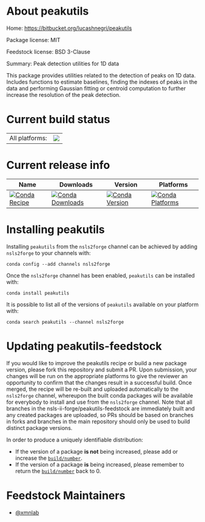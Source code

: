 About peakutils
===============

Home: https://bitbucket.org/lucashnegri/peakutils

Package license: MIT

Feedstock license: BSD 3-Clause

Summary: Peak detection utilities for 1D data

This package provides utilities related to the detection of peaks on
1D data. Includes functions to estimate baselines, finding the
indexes of peaks in the data and performing Gaussian fitting or centroid
computation to further increase the resolution of the peak detection.


Current build status
====================


<table><tr><td>All platforms:</td>
    <td>
      <a href="https://dev.azure.com/nsls2forge/nsls2forge/_build/latest?definitionId=48&branchName=master">
        <img src="https://dev.azure.com/nsls2forge/nsls2forge/_apis/build/status/peakutils-feedstock?branchName=master">
      </a>
    </td>
  </tr>
</table>

Current release info
====================

| Name | Downloads | Version | Platforms |
| --- | --- | --- | --- |
| [![Conda Recipe](https://img.shields.io/badge/recipe-peakutils-green.svg)](https://anaconda.org/nsls2forge/peakutils) | [![Conda Downloads](https://img.shields.io/conda/dn/nsls2forge/peakutils.svg)](https://anaconda.org/nsls2forge/peakutils) | [![Conda Version](https://img.shields.io/conda/vn/nsls2forge/peakutils.svg)](https://anaconda.org/nsls2forge/peakutils) | [![Conda Platforms](https://img.shields.io/conda/pn/nsls2forge/peakutils.svg)](https://anaconda.org/nsls2forge/peakutils) |

Installing peakutils
====================

Installing `peakutils` from the `nsls2forge` channel can be achieved by adding `nsls2forge` to your channels with:

```
conda config --add channels nsls2forge
```

Once the `nsls2forge` channel has been enabled, `peakutils` can be installed with:

```
conda install peakutils
```

It is possible to list all of the versions of `peakutils` available on your platform with:

```
conda search peakutils --channel nsls2forge
```




Updating peakutils-feedstock
============================

If you would like to improve the peakutils recipe or build a new
package version, please fork this repository and submit a PR. Upon submission,
your changes will be run on the appropriate platforms to give the reviewer an
opportunity to confirm that the changes result in a successful build. Once
merged, the recipe will be re-built and uploaded automatically to the
`nsls2forge` channel, whereupon the built conda packages will be available for
everybody to install and use from the `nsls2forge` channel.
Note that all branches in the nsls-ii-forge/peakutils-feedstock are
immediately built and any created packages are uploaded, so PRs should be based
on branches in forks and branches in the main repository should only be used to
build distinct package versions.

In order to produce a uniquely identifiable distribution:
 * If the version of a package **is not** being increased, please add or increase
   the [``build/number``](https://conda.io/docs/user-guide/tasks/build-packages/define-metadata.html#build-number-and-string).
 * If the version of a package **is** being increased, please remember to return
   the [``build/number``](https://conda.io/docs/user-guide/tasks/build-packages/define-metadata.html#build-number-and-string)
   back to 0.

Feedstock Maintainers
=====================

* [@xmnlab](https://github.com/xmnlab/)

